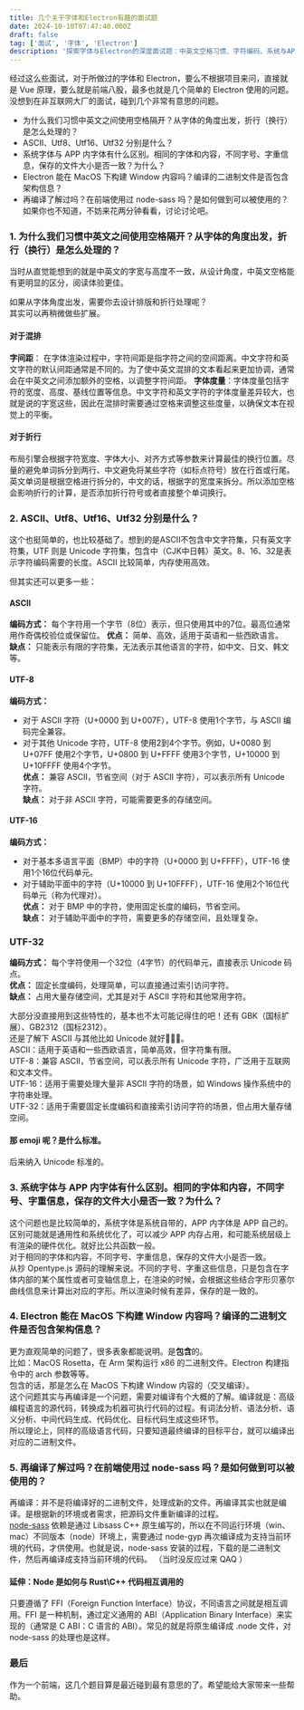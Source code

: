```yaml
---
title: 几个关于字体和Electron有趣的面试题
date: 2024-10-10T07:47:40.000Z
draft: false
tag: ['面试', '字体', 'Electron']
description: '探索字体与Electron的深度面试题：中英文空格习惯、字符编码、系统与APP字体差异、Electron跨平台构建、再编译原理及node-sass使用。深入解析前端技术背后的奥秘，提升面试竞争力。'
---
```

经过这么些面试，对于所做过的字体和 Electron，要么不根据项目来问，直接就是 Vue 原理，要么就是前端八股，最多也就是几个简单的 Electron 使用的问题。没想到在非互联网大厂的面试，碰到几个非常有意思的问题。    

- 为什么我们习惯中英文之间使用空格隔开？从字体的角度出发，折行（换行）是怎么处理的？
- ASCII、Utf8、Utf16、Utf32 分别是什么？
- 系统字体与 APP 内字体有什么区别。相同的字体和内容，不同字号、字重信息，保存的文件大小是否一致？为什么？
- Electron 能在 MacOS 下构建 Window 内容吗？编译的二进制文件是否包含架构信息？
- 再编译了解过吗？在前端使用过 node-sass 吗？是如何做到可以被使用的？
如果你也不知道，不妨来花两分钟看看，讨论讨论吧。

### 1. 为什么我们习惯中英文之间使用空格隔开？从字体的角度出发，折行（换行）是怎么处理的？
当时从直觉能想到的就是中英文的字宽与高度不一致，从设计角度，中英文空格能有更明显的区分，阅读体验更佳。    

如果从字体角度出发，需要你去设计排版和折行处理呢？    
其实可以再稍微做些扩展。    
#### 对于混排
**字间距**：
在字体渲染过程中，字符间距是指字符之间的空间距离。中文字符和英文字符的默认间距通常是不同的。为了使中英文混排的文本看起来更加协调，通常会在中英文之间添加额外的空格，以调整字符间距。
**字体度量**：字体度量包括字符的宽度、高度、基线位置等信息。中文字符和英文字符的字体度量差异较大，也就是说的字宽这些，因此在混排时需要通过空格来调整这些度量，以确保文本在视觉上的平衡。
#### 对于折行
布局引擎会根据字符宽度、字体大小、对齐方式等参数来计算最佳的换行位置。尽量的避免单词拆分到两行、中文避免将某些字符（如标点符号）放在行首或行尾。英文单词是根据空格进行拆分的，中文的话，根据字的宽度来拆分。所以添加空格会影响折行的计算，是否添加折行符号或者直接整个单词换行。

### 2. ASCII、Utf8、Utf16、Utf32 分别是什么？
这个也挺简单的，也比较基础了。想到的是ASCII不包含中文字符集，只有英文字符集，UTF 则是 Unicode 字符集，包含中（CJK中日韩）英文。8、16、32是表示字符编码需要的长度。ASCII 比较简单，内存使用高效。

但其实还可以更多一些：
#### ASCII
**编码方式：** 每个字符用一个字节（8位）表示，但只使用其中的7位。最高位通常用作奇偶校验位或保留位。
**优点：** 简单、高效，适用于英语和一些西欧语言。    
**缺点：** 只能表示有限的字符集，无法表示其他语言的字符，如中文、日文、韩文等。

#### UTF-8
**编码方式：** 
- 对于 ASCII 字符（U+0000 到 U+007F），UTF-8 使用1个字节，与 ASCII 编码完全兼容。    
- 对于其他 Unicode 字符，UTF-8 使用2到4个字节。例如，U+0080 到 U+07FF 使用2个字节，U+0800 到 U+FFFF 使用3个字节，U+10000 到 U+10FFFF 使用4个字节。    
**优点：** 兼容 ASCII，节省空间（对于 ASCII 字符），可以表示所有 Unicode 字符。    
**缺点：** 对于非 ASCII 字符，可能需要更多的存储空间。

#### UTF-16
**编码方式：** 
- 对于基本多语言平面（BMP）中的字符（U+0000 到 U+FFFF），UTF-16 使用1个16位代码单元。
- 对于辅助平面中的字符（U+10000 到 U+10FFFF），UTF-16 使用2个16位代码单元（称为代理对）。    
**优点：** 对于 BMP 中的字符，使用固定长度的编码，节省空间。    
**缺点：** 对于辅助平面中的字符，需要更多的存储空间，且处理复杂。    

### UTF-32
**编码方式：** 每个字符使用一个32位（4字节）的代码单元，直接表示 Unicode 码点。    
**优点：** 固定长度编码，处理简单，可以直接通过索引访问字符。    
**缺点：** 占用大量存储空间，尤其是对于 ASCII 字符和其他常用字符。    

大部分没直接用到这些特性的，基本也不太可能记得住的吧！还有 GBK（国标扩展）、GB2312（国标2312）。    
还是了解下 ASCII 与其他比如 Unicode 就好🤦🏻‍♀️。    
ASCII：适用于英语和一些西欧语言，简单高效，但字符集有限。    
UTF-8：兼容 ASCII，节省空间，可以表示所有 Unicode 字符，广泛用于互联网和文本文件。    
UTF-16：适用于需要处理大量非 ASCII 字符的场景，如 Windows 操作系统中的字符串处理。    
UTF-32：适用于需要固定长度编码和直接索引访问字符的场景，但占用大量存储空间。    

#### 那 emoji 呢？是什么标准。
后来纳入 Unicode 标准的。

### 3. 系统字体与 APP 内字体有什么区别。相同的字体和内容，不同字号、字重信息，保存的文件大小是否一致？为什么？
这个问题也是比较简单的，系统字体是系统自带的，APP 内字体是 APP 自己的。区别可能就是通用性和系统优化了，可以减少 APP 内存占用，和可能系统层级上有渲染的硬件优化。就好比公共函数一般。    
对于相同的字体和内容，不同字号、字重信息，保存的文件大小是否一致。   
从抄 Opentype.js 源码的理解来说。不同的字号、字重这些信息，只是包含在字体内部的某个属性或者可变轴信息上，在渲染的时候，会根据这些结合字形贝塞尔曲线信息来计算出对应的字形。所以渲染时候有差异，保存的是一致的。

### 4. Electron 能在 MacOS 下构建 Window 内容吗？编译的二进制文件是否包含架构信息？
更为直观简单的问题了，很多表象都能说明。是**包含**的。   
比如：MacOS Rosetta，在 Arm 架构运行 x86 的二进制文件。Electron 构建指令中的 arch 参数等等。   
包含的话，那是怎么在 MacOS 下构建 Window 内容的（交叉编译）。   
这个问题其实与再编译是一个问题，需要对编译有个大概的了解。编译就是：高级编程语言的源代码，转换成为机器可执行代码的过程。有词法分析、语法分析、语义分析、中间代码生成、代码优化、目标代码生成这些环节。    
所以理论上，同样的高级语言代码，只要知道最终编译的目标平台，就可以编译出对应的二进制文件。

### 5. 再编译了解过吗？在前端使用过 node-sass 吗？是如何做到可以被使用的？
再编译：并不是将编译好的二进制文件，处理成新的文件。再编译其实也就是编译。是根据新的环境或者需求，把源码文件重新编译的过程。    
[node-sass](https://www.npmjs.com/package/node-sass) 依赖是通过 Libsass C++ 原生编写的，所以在不同运行环境（win、mac）不同版本（node）环境上，需要通过 node-gyp 再次编译成为支持当前环境的代码，才供使用。也就是说，node-sass 安装的过程，下载的是二进制文件，然后再编译成支持当前环境的代码。
（当时没反应过来 QAQ ）

#### 延伸：Node 是如何与 Rust\C++ 代码相互调用的
只要遵循了 FFI（Foreign Function Interface）协议，不同语言之间就是相互调用。FFI 是一种机制，通过定义通用的 ABI（Application Binary Interface）来实现的（通常是 C ABI：C 语言的 ABI）。常见的就是将原生编译成 .node 文件，对 node-sass 的处理也是这样。

### 最后
作为一个前端，这几个题目算是最近碰到最有意思的了。希望能给大家带来一些帮助。

